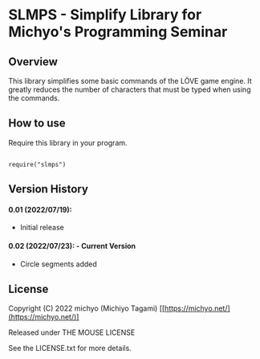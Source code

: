 SLMPS - Simplify Library for Michyo's Programming Seminar
=========================================================

Overview
--------

This library simplifies some basic commands of the LÖVE game engine.
It greatly reduces the number of characters that must be typed when using the commands.

How to use
----------

Require this library in your program.

<code>
require("slmps")
</code>

Version History
---------------

#### 0.01 (2022/07/19):

* Initial release

#### 0.02 (2022/07/23): - Current Version

* Circle segments added

License
-------

Copyright (C) 2022 michyo (Michiyo Tagami) [[https://michyo.net/](https://michyo.net/)]  

Released under THE MOUSE LICENSE  

See the LICENSE.txt for more details.  
